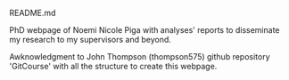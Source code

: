 README.md

PhD webpage of Noemi Nicole Piga with analyses' reports to disseminate my research to my supervisors and beyond.

Awknowledgment to John Thompson (thompson575) github repository 'GitCourse' with all the structure to create this webpage. 
